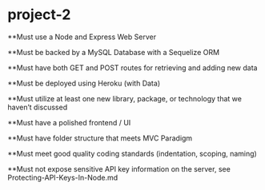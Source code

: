 # project-2
**Must use a Node and Express Web Server

**Must be backed by a MySQL Database with a Sequelize ORM

**Must have both GET and POST routes for retrieving and adding new data

**Must be deployed using Heroku (with Data)

**Must utilize at least one new library, package, or technology that we haven’t discussed

**Must have a polished frontend / UI

**Must have folder structure that meets MVC Paradigm

**Must meet good quality coding standards (indentation, scoping, naming)

**Must not expose sensitive API key information on the server, see Protecting-API-Keys-In-Node.md
